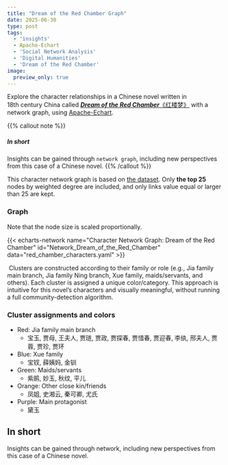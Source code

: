 ```yaml
---
title: "Dream of the Red Chamber Graph"
date: 2025-06-30
type: post
tags:
  - 'insights'
  - Apache-Echart
  - 'Social Network Analysis'
  - 'Digital Humanities'
  - 'Dream of the Red Chamber'
image:
  preview_only: true
---
```


Explore the character relationships in a Chinese novel written in 18th century China called [_**Dream of the Red Chamber**_《红楼梦》](https://en.wikipedia.org/wiki/Dream_of_the_Red_Chamberusing) with a network graph, using [Apache-Echart](https://echarts.apache.org/).

<!-- more -->
{{% callout note %}}
##### In short
Insights can be gained through `network graph`, including new perspectives from this case of a Chinese novel.
{{% /callout %}}

This character network graph is based on [the dataset](https://github.com/XianWoo/SNA_Dream_of_the_Red_Chamber/blob/main/relationship.csv). Only **the top 25** nodes by weighted degree are included, and only links value equal or larger than 25 are kept.  

### Graph

Note that the node size is scaled proportionally. 

{{< echarts-network name="Character Network Graph: Dream of the Red Chamber" id="Network_Dream_of_the_Red_Chamber" data="red_chamber_characters.yaml" >}}

 Clusters are constructed according to their family or role (e.g., Jia family main branch, Jia family Ning branch, Xue family, maids/servants, and others). Each cluster is assigned a unique color/category. This approach is intuitive for this novel’s characters and visually meaningful, without running a full community-detection algorithm.

### Cluster assignments and colors

- Red: Jia family main branch 
  - 宝玉, 贾母, 王夫人, 贾琏, 贾政, 贾探春, 贾惜春, 贾迎春, 李纨, 邢夫人, 贾蓉, 贾珍, 贾环 
- Blue: Xue family 
  - 宝钗, 薛姨妈, 金钏
- Green: Maids/servants 
  - 紫鹃, 妙玉, 秋纹, 平儿
- Orange: Other close kin/friends 
  - 凤姐, 史湘云, 秦可卿, 尤氏 
- Purple: Main protagonist 
  - 黛玉

## In short

Insights can be gained through network, including new perspectives from this case of a Chinese novel.
